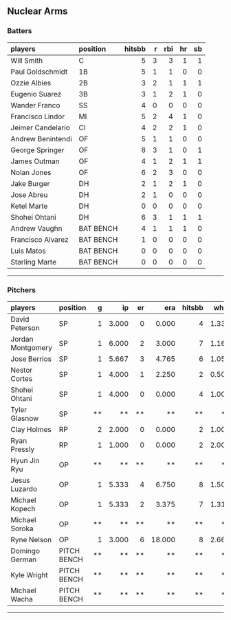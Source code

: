 ## Nuclear Arms

### Batters

 
|players           |position  | hitsbb|  r| rbi| hr| sb| 
|:-----------------|:---------|------:|--:|---:|--:|--:| 
|Will Smith        |C         |      5|  3|   3|  1|  1| 
|Paul Goldschmidt  |1B        |      5|  1|   1|  0|  0| 
|Ozzie Albies      |2B        |      3|  2|   1|  1|  1| 
|Eugenio Suarez    |3B        |      3|  1|   2|  1|  0| 
|Wander Franco     |SS        |      4|  0|   0|  0|  0| 
|Francisco Lindor  |MI        |      5|  2|   4|  1|  0| 
|Jeimer Candelario |CI        |      4|  2|   2|  1|  0| 
|Andrew Benintendi |OF        |      5|  1|   1|  0|  0| 
|George Springer   |OF        |      8|  3|   1|  0|  1| 
|James Outman      |OF        |      4|  1|   2|  1|  1| 
|Nolan Jones       |OF        |      6|  2|   3|  0|  0| 
|Jake Burger       |DH        |      2|  1|   2|  1|  0| 
|Jose Abreu        |DH        |      2|  1|   0|  0|  0| 
|Ketel Marte       |DH        |      0|  0|   0|  0|  0| 
|Shohei Ohtani     |DH        |      6|  3|   1|  1|  1| 
|Andrew Vaughn     |BAT BENCH |      4|  1|   1|  1|  0| 
|Francisco Alvarez |BAT BENCH |      1|  0|   0|  0|  0| 
|Luis Matos        |BAT BENCH |      0|  0|   0|  0|  0| 
|Starling Marte    |BAT BENCH |      0|  0|   0|  0|  0| 


* * *

### Pitchers

 
|players           |position    |  g|    ip| er|    era| hitsbb|  whip| so|  w| sv| 
|:-----------------|:-----------|--:|-----:|--:|------:|------:|-----:|--:|--:|--:| 
|David Peterson    |SP          |  1| 3.000|  0|  0.000|      4| 1.333|  1|  0|  0| 
|Jordan Montgomery |SP          |  1| 6.000|  2|  3.000|      7| 1.167|  6|  1|  0| 
|Jose Berrios      |SP          |  1| 5.667|  3|  4.765|      6| 1.059|  6|  1|  0| 
|Nestor Cortes     |SP          |  1| 4.000|  1|  2.250|      2| 0.500|  8|  0|  0| 
|Shohei Ohtani     |SP          |  1| 4.000|  0|  0.000|      4| 1.000|  4|  0|  0| 
|Tyler Glasnow     |SP          | **|    **| **|     **|     **|    **| **| **| **| 
|Clay Holmes       |RP          |  2| 2.000|  0|  0.000|      2| 1.000|  1|  0|  2| 
|Ryan Pressly      |RP          |  1| 1.000|  0|  0.000|      2| 2.000|  0|  0|  0| 
|Hyun Jin Ryu      |OP          | **|    **| **|     **|     **|    **| **| **| **| 
|Jesus Luzardo     |OP          |  1| 5.333|  4|  6.750|      8| 1.500|  8|  0|  0| 
|Michael Kopech    |OP          |  1| 5.333|  2|  3.375|      7| 1.312|  3|  1|  0| 
|Michael Soroka    |OP          | **|    **| **|     **|     **|    **| **| **| **| 
|Ryne Nelson       |OP          |  1| 3.000|  6| 18.000|      8| 2.667|  5|  0|  0| 
|Domingo German    |PITCH BENCH | **|    **| **|     **|     **|    **| **| **| **| 
|Kyle Wright       |PITCH BENCH | **|    **| **|     **|     **|    **| **| **| **| 
|Michael Wacha     |PITCH BENCH | **|    **| **|     **|     **|    **| **| **| **| 


* * *


